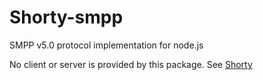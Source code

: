 # Shorty-smpp
SMPP v5.0 protocol implementation for node.js 

No client or server is provided by this package.
See [Shorty](https://github.com/Roave/shorty)
